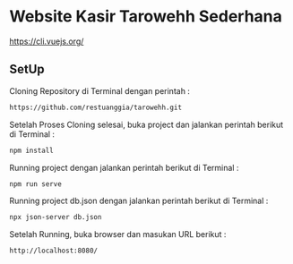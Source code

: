 # Website Kasir Tarowehh Sederhana

https://cli.vuejs.org/

## SetUp

Cloning Repository di Terminal dengan perintah :

```bash
https://github.com/restuanggia/tarowehh.git
```

Setelah Proses Cloning selesai, buka project dan jalankan perintah berikut di Terminal :
```bash
npm install
```

Running project dengan jalankan perintah berikut di Terminal :
```bash
npm run serve
```

Running project db.json dengan jalankan perintah berikut di Terminal :
```bash
npx json-server db.json
```

Setelah Running, buka browser dan masukan URL berikut :
```bash
http://localhost:8080/
```
